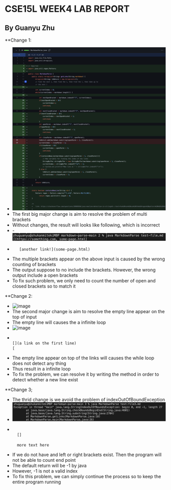 # CSE15L WEEK4 LAB REPORT
## By Guanyu Zhu 

**Change 1:
- ![image](Screen%20Shot%202022-01-28%20at%202.34.03%20PM.png)
- The first big major change is aim to resolve the problem of multi brackets
- Without changes, the result will looks like following, which is incorrect
- -![image](Screen%20Shot%202022-01-28%20at%202.58.36%20PM.png)
- ```[a link!]((https://something.com))
     [another link!](some-page.html)
  ```
- The multiple brackets appear on the above input is caused by the wrong counting of brackets
- The output suppose to no include the brackets. However, the wrong output include a open brackets
- To fix such problem, we only need to count the number of open and closed brackets so to match it

**Change 2:
- ![image](Screen%20Shot%202022-01-28%20at%203.43.19%20PM.png)
- The second major change is aim to resolve the empty line appear on the top of input
- The empty line will causes the a infinite loop
- ![image](Screen%20Shot%202022-01-28%20at%203.05.10%20PM.png)
- ```
  
  [](a link on the first line)
  [
  ```
- The empty line appear on top of the links will causes the while loop does not detect any thing
- Thus result in a infinite loop
- To fix the problem, we can resolve it by writing the method in order to detect whether a new line exist

**Change 3;
- The thrid change is we avoid the problem of indexOutOfBoundException
- ![image](Screen%20Shot%202022-01-28%20at%203.30.19%20PM.png)
- ```# title

    []

    more text here
  ```
- If we do not have and left or right brackets exist. Then the program will not be able to count end point
- The default return will be -1 by java
- However, -1 is not a valid index
- To fix this problem, we can simply continue the process so to keep the entire program running
